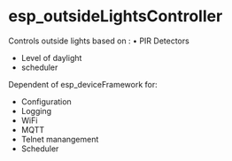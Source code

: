 # esp_outsideLightsController

Controls outside lights based on :
• PIR Detectors
* Level of daylight
* scheduler

Dependent of esp_deviceFramework for:
* Configuration
* Logging
* WiFi
* MQTT
* Telnet manangement
* Scheduler